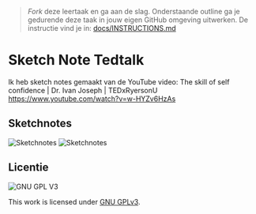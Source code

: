 > _Fork_ deze leertaak en ga aan de slag. Onderstaande outline ga je gedurende deze taak in jouw eigen GitHub omgeving uitwerken. De instructie vind je in: [docs/INSTRUCTIONS.md](docs/INSTRUCTIONS.md)

# Sketch Note Tedtalk
<!-- Geef je opdracht een titel en schrijf in één zin wat het is -->
Ik heb sketch notes gemaakt van de YouTube video: The skill of self confidence | Dr. Ivan Joseph | TEDxRyersonU
https://www.youtube.com/watch?v=w-HYZv6HzAs

## Sketchnotes
<!-- Toon je gemaakte Sketchnotes en geef je plaatje een korte beschrijving -->
![Sketchnotes](https://raw.githubusercontent.com/M4TThys123/fix-the-flow-sketchnote/main/Sketchnote.png)
![Sketchnotes](https://github.com/M4TThys123/fix-the-flow-sketchnote/blob/main/Sketchnote.png)

## Licentie

![GNU GPL V3](https://www.gnu.org/graphics/gplv3-127x51.png)

This work is licensed under [GNU GPLv3](./LICENSE).
